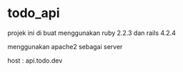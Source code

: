 # todo_api

projek ini di buat menggunakan ruby 2.2.3 dan rails 4.2.4

menggunakan apache2 sebagai server

host : api.todo.dev
